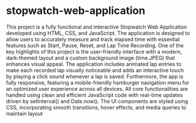 # stopwatch-web-application

This project is a fully functional and interactive Stopwatch Web Application developed using HTML, CSS, and JavaScript. The application is designed to allow users to accurately measure and track elapsed time with essential features such as Start, Pause, Reset, and Lap Time Recording. One of the key highlights of this project is the user-friendly interface with a modern, dark-themed layout and a custom background image (time.JPEG) that enhances visual appeal. The application includes animated lap entries to make each recorded lap visually noticeable and adds an interactive touch by playing a click sound whenever a lap is saved. Furthermore, the app is fully responsive, featuring a mobile-friendly hamburger navigation menu for an optimized user experience across all devices. All core functionalities are handled using clean and efficient JavaScript code with real-time updates driven by setInterval() and Date.now(). The UI components are styled using CSS, incorporating smooth transitions, hover effects, and media queries to maintain layout

